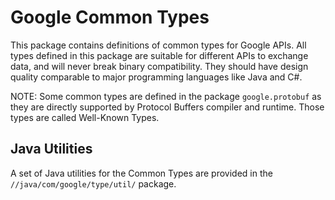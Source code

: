 # Google Common Types

This package contains definitions of common types for Google APIs.
All types defined in this package are suitable for different APIs to
exchange data, and will never break binary compatibility. They should
have design quality comparable to major programming languages like
Java and C#.

NOTE: Some common types are defined in the package `google.protobuf`
as they are directly supported by Protocol Buffers compiler and
runtime. Those types are called Well-Known Types.

## Java Utilities

A set of Java utilities for the Common Types are provided in the
`//java/com/google/type/util/` package.

